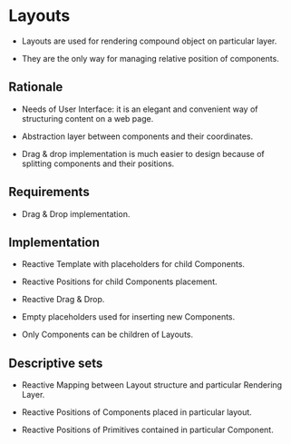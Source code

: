 # Layouts

* Layouts are used for rendering compound object on particular layer.

* They are the only way for managing relative position of components.

## Rationale

* Needs of User Interface: it is an elegant and convenient way of structuring content on a web page.

* Abstraction layer between components and their coordinates.

* Drag & drop implementation is much easier to design because of splitting components and their positions.

## Requirements

* Drag & Drop implementation.

## Implementation

* Reactive Template with placeholders for child Components.

* Reactive Positions for child Components placement.

* Reactive Drag & Drop.

* Empty placeholders used for inserting new Components.

* Only Components can be children of Layouts.

## Descriptive sets

* Reactive Mapping between Layout structure and particular Rendering Layer.

* Reactive Positions of Components placed in particular layout.

* Reactive Positions of Primitives contained in particular Component.
